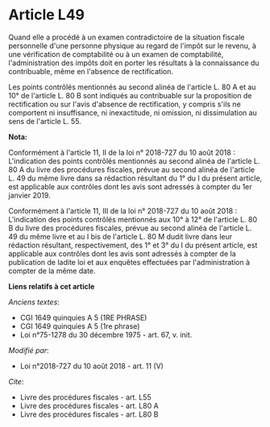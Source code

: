 # Article L49

Quand elle a procédé à un examen contradictoire de la situation fiscale personnelle d'une personne physique au regard de
l'impôt sur le revenu, à une vérification de comptabilité ou à un examen de comptabilité, l'administration des impôts doit en
porter les résultats à la connaissance du contribuable, même en l'absence de rectification. 

Les points contrôlés mentionnés au second alinéa de l'article L. 80 A et au 10° de l'article L. 80 B sont indiqués au
contribuable sur la proposition de rectification ou sur l'avis d'absence de rectification, y compris s'ils ne comportent ni
insuffisance, ni inexactitude, ni omission, ni dissimulation au sens de l'article L. 55.

**Nota:**

Conformément à l'article 11, II de la loi n° 2018-727 du 10 août 2018 : L'indication des points contrôlés mentionnés au
second alinéa de l'article L. 80 A du livre des procédures fiscales, prévue au second alinéa de l'article L. 49 du même livre
dans sa rédaction résultant du 1° du I du présent article, est applicable aux contrôles dont les avis sont adressés à compter
du 1er janvier 2019.

Conformément à l'article 11, III de la loi n° 2018-727 du 10 août 2018 : L'indication des points contrôlés mentionnés aux 10°
à 12° de l'article L. 80 B du livre des procédures fiscales, prévue au second alinéa de l'article L. 49 du même livre et au I
bis de l'article L. 80 M dudit livre dans leur rédaction résultant, respectivement, des 1° et 3° du I du présent article, est
applicable aux contrôles dont les avis sont adressés à compter de la publication de ladite loi et aux enquêtes effectuées par
l'administration à compter de la même date.

**Liens relatifs à cet article**

_Anciens textes_:

  - CGI 1649 quinquies A 5 (1RE PHRASE)
  - CGI 1649 quinquies A 5 (1re phrase)
  - Loi n°75-1278 du 30 décembre 1975 - art. 67, v. init.

_Modifié par_:

  - Loi n°2018-727 du 10 août 2018 - art. 11 (V)

_Cite_:

  - Livre des procédures fiscales - art. L55
  - Livre des procédures fiscales - art. L80 A
  - Livre des procédures fiscales - art. L80 B
